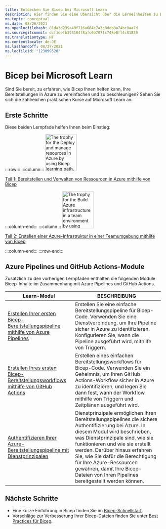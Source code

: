 ```yaml
---
title: Entdecken Sie Bicep bei Microsoft Learn
description: Hier finden Sie eine Übersicht über die Lerneinheiten zu Bicep, die bei Microsoft Learn verfügbar sind.
ms.topic: conceptual
ms.date: 08/26/2021
ms.openlocfilehash: 81da3d239a49f716a684c7a3c8deb8a74bc0aa7d
ms.sourcegitcommit: dcf1defb393104f8afc6b707fc748e0ff4c81830
ms.translationtype: HT
ms.contentlocale: de-DE
ms.lasthandoff: 08/27/2021
ms.locfileid: "123099528"
---
```

# <a name="bicep-on-microsoft-learn"></a>Bicep bei Microsoft Learn

Sind Sie bereit, zu erfahren, wie Bicep Ihnen helfen kann, Ihre Bereitstellungen in Azure zu vereinfachen und zu beschleunigen? Sehen Sie sich die zahlreichen praktischen Kurse auf Microsoft Learn an.

## <a name="get-started"></a>Erste Schritte

Diese beiden Lernpfade helfen Ihnen beim Einstieg:

:::row:::
:::column:::
<img src="media/learn-bicep/bicep-deploy-manage.svg" width="101" height="120" alt="The trophy for the Deploy and manage resources in Azure by using Bicep learning path." role="presentation"></img>

[Teil 1: Bereitstellen und Verwalten von Ressourcen in Azure mithilfe von Bicep](/learn/paths/bicep-deploy/)

:::column-end:::
:::column:::
<img src="media/learn-bicep/bicep-collaborate.svg" width="101" height="120" alt="The trophy for the Build Azure infrastructure in a team environment by using Bicep learning path." role="presentation"></img>

[Teil 2: Erstellen einer Azure-Infrastruktur in einer Teamumgebung mithilfe von Bicep](/learn/paths/bicep-collaborate/)

:::column-end:::
:::row-end:::

## <a name="azure-pipelines-and-github-actions-modules"></a>Azure Pipelines und GitHub Actions-Module

Zusätzlich zu den vorherigen Lernpfaden enthalten die folgenden Module Bicep-Inhalte im Zusammenhang mit Azure Pipelines und GitHub Actions.

| Learn-Modul | BESCHREIBUNG |
| ------------ | ----------- |
| [Erstellen Ihrer ersten Bicep-Bereitstellungspipeline mithilfe von Azure Pipelines](/learn/modules/build-first-bicep-deployment-pipeline-using-azure-pipelines/) | Erstellen Sie eine einfache Bereitstellungspipeline für Bicep-Code. Verwenden Sie eine Dienstverbindung, um Ihre Pipeline sicher in Azure zu identifizieren. Konfigurieren Sie, wann die Pipeline ausgeführt wird, mithilfe von Triggern. |
| [Erstellen Ihres ersten Bicep-Bereitstellungsworkflows mithilfe von GitHub Actions](/learn/modules/build-first-bicep-deployment-workflow-using-github-actions/) | Erstellen eines einfachen Bereitstellungsworkflows für Bicep-Code. Verwenden Sie ein Geheimnis, um Ihren GitHub Actions-Workflow sicher in Azure zu identifizieren, und legen Sie dann fest, wann der Workflow mithilfe von Triggern und Zeitplänen ausgeführt wird. |
| [Authentifizieren Ihrer Azure-Bereitstellungspipeline mit Dienstprinzipalen](/learn/modules/authenticate-azure-deployment-pipeline-service-principals/) | Dienstprinzipale ermöglichen Ihren Bereitstellungspipelines die sichere Authentifizierung bei Azure. In diesem Modul wird beschrieben, was Dienstprinzipale sind, wie sie funktionieren und wie sie erstellt werden. Darüber hinaus erfahren Sie, wie Sie dafür die Berechtigung für Ihre Azure-Ressourcen gewähren, damit Ihre Bicep-Dateien von Ihren Pipelines bereitgestellt werden können. |

## <a name="next-steps"></a>Nächste Schritte

* Eine kurze Einführung in Bicep finden Sie im [Bicep-Schnellstart](quickstart-create-bicep-use-visual-studio-code.md).
* Vorschläge zur Verbesserung Ihrer Bicep-Dateien finden Sie unter [Best Practices für Bicep](best-practices.md).
